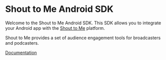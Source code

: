 # Shout to Me Android SDK

Welcome to the Shout to Me Android SDK.  This SDK allows you to integrate 
your Android app with the [Shout to Me](http://shoutto.me) platform.  

Shout to Me provides a set of audience engagement tools for 
broadcasters and podcasters.

[Documentation](http://shouttome.github.io/stm-sdk-android/)

